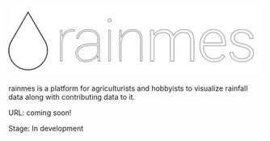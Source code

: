 ![rainmes](public/logo.svg)

rainmes is a platform for agriculturists and hobbyists to visualize rainfall data along with contributing data to it.

URL: coming soon!

Stage: In development